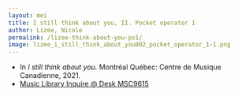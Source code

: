 ```yaml
---
layout: mei
title: I still think about you, II. Pocket operator 1
author: Lizée, Nicole
permalink: /lizee-think-about-you-po1/
image: lizee_i_still_think_about_you002_pocket_operator_1-1.png
---
```


- In *I still think about you.* Montréal Québec: Centre de Musique Canadienne, 2021.
- <a href="https://tufts.primo.exlibrisgroup.com/permalink/01TUN_INST/1kc9gia/alma991018677203903851" target="_blank">Music Library Inquire @ Desk MSC9615</a>
